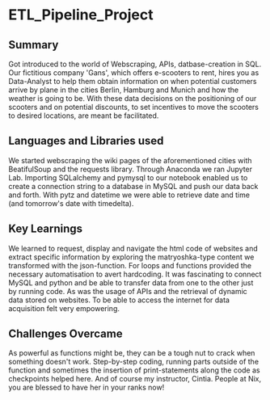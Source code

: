 # ETL_Pipeline_Project

## Summary
Got introduced to the world of Webscraping, APIs, datbase-creation in SQL.
Our fictitious company 'Gans', which offers e-scooters to rent, hires you as Data-Analyst to help them obtain information on when potential customers arrive by plane in the cities Berlin, Hamburg and Munich and how the weather is going to be. With these data decisions on the positioning of our scooters and on potential discounts, to set incentives to move the scooters to desired locations, are meant be facilitated.

## Languages and Libraries used 
We started webscraping the wiki pages of the aforementioned cities with BeatifulSoup and the requests library. 
Through Anaconda we ran Jupyter Lab.
Importing SQLalchemy and pymysql to our notebook enabled us to create a connection string to a database in MySQL and push our data back and forth.
With pytz and datetime we were able to retrieve date and time (and tomorrow's date with timedelta). 

## Key Learnings
We learned to request, display and navigate the html code of websites and extract specific information by exploring the matryoshka-type content we transformed with the json-function. For loops and functions provided the necessary automatisation to avert hardcoding. It was fascinating to connect MySQL and python and be able to transfer data from one to the other just by running code. As was the usage of APIs and the retrieval of dynamic data stored on websites. To be able to access the internet for data acquisition felt very empowering. 

## Challenges Overcame 
As powerful as functions might be, they can be a tough nut to crack when something doesn't work. Step-by-step coding, running parts outside of the function and sometimes the insertion of print-statements along the code as checkpoints helped here. And of course my instructor, Cintia. People at Nix, you are blessed to have her in your ranks now!

